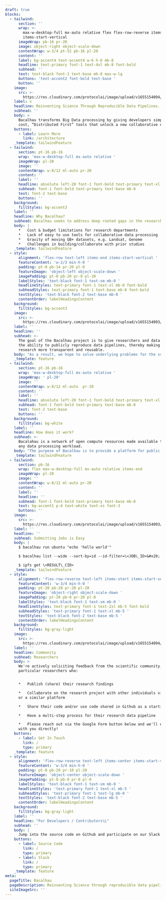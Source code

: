 ```yaml
---
draft: true
blocks:
  - tailwind:
      section: ''
      wrap: >-
        max-w-desktop-full mx-auto relative flex flex-row-reverse items-end
        items-start-vertical
      imageWrap: pb-16 pr-20
      image: object-right object-scale-down
      contentWrap: w-3/4 pt-52 pb-16 pl-20
      content: ''
      label: bg-accent4 text-accent4 w-6 h-6 mb-8
      headline: text-primary font-1 text-4xl mb-8 font-bold
      subhead: ''
      text: text-black font-2 text-base mb-8 max-w-lg
      buttons: 'text-accent2 font-bold text-base '
      button: ''
    image:
      src: >-
        https://res.cloudinary.com/protocolai/image/upload/v1655154094/bacalhau/shapes-1_u20ojn.svg
    label: x
    headline: Reinventing Science Through Reproducible Data Pipelines.
    subhead: ''
    body: >
      Bacalhau transforms Big Data processing by giving developers simple, low
      cost, “Distributed First” tools that unlock a new collaborative ecosystem.
    buttons:
      - label: Learn More
        link: /architecture
    _template: tailwindFeature
  - tailwind:
      section: pt-16 pb-16
      wrap: 'max-w-desktop-full mx-auto relative '
      imageWrap: pl-20
      image: ''
      contentWrap: w-8/12 ml-auto pr-20
      content: ''
      label: ''
      headline: absolute left-20 font-1 font-bold text-primary text-xl
      subhead: font-1 font-bold text-primary text-base mb-8
      text: font-2 text-base
      buttons: ''
    background:
      fillStyles: bg-accent3
    label: ''
    headline: Why Bacalhau?
    subhead: Bacalhau seeks to address deep rooted gaps in the research community
    body: |
      *   Cost & budget limitations for research departments
      *   Lack of easy to use tools for collaborative data processing
      *   Gravity of moving GB+ datasets, e.g. Landsat, Genome
      *   Challenges in building/collaborate with prior studies
    _template: tailwindFeature
  - style:
      alignment: 'flex-row text-left items-end items-start-vertical '
      featureContent: 'w-2/3 min-h-0 '
      padding: pt-0 pb-14 pr-20 pl-0
      featureImage: 'object-left object-scale-down '
      imagePadding: pt-0 pb-20 pr-0 pl-20
      labelStyles: 'text-black font-1 text-sm mb-0 '
      headlineStyles: text-primary font-1 text-xl mb-0 font-bold
      subheadStyles: text-primary font-1 text-base mb-8 font-bold
      textStyles: 'text-black font-2 text-base mb-0 '
      contentOrder: labelHeadingsContent
    background:
      fillStyles: bg-accent3
    image:
      src: >-
        https://res.cloudinary.com/protocolai/image/upload/v1655154093/bacalhau/shapes-2_v1e0y7.svg
    label: ''
    headline: ''
    subhead: >-
      The goal of the Bacalhau project is to give researchers and data engineers
      the ability to publicly reproduce data pipelines, thereby making their
      research more transparent and reusable. 
    body: "As a result, we hope to solve underlying problems for the scientific community including:\L\n\n*   Scientific record owned by a small set of publishers\n*   Unit of record is limited to a PDF\n*   Reproducibility/collaboration crisis\n*   DOI citation system is broken, insecure\n"
    _template: feature
  - tailwind:
      section: pt-16 pb-16
      wrap: 'max-w-desktop-full mx-auto relative '
      imageWrap: ' pl-20'
      image: ''
      contentWrap: w-8/12 ml-auto  pr-20
      content: ''
      label: ''
      headline: absolute left-20 font-1 font-bold text-primary text-xl
      subhead: font-1 font-bold text-primary text-base mb-8
      text: font-2 text-base
      buttons: ''
    background:
      fillStyles: bg-white
    label: ''
    headline: How does it work?
    subhead: >-
      Bacalahau is a network of open compute resources made available to serve
      any data processing workload.
    body: "The purpose of Bacalhau is to provide a platform for public, transparent, and optionally verifiable computation. Bacalhau enables users to run arbitrary docker containers and wasm images as tasks against data stored in IPFS. This architecture is also referred to as Compute Over Data (or CoD). The Portuguese word for salted Cod fish is \"Bacalhau\" which is the origin of the project's name.\n\nBacalhau operates as a peer-to-peer network of nodes where each node has both a requestor and compute component.\_&#x20;\n"
    _template: tailwindFeature
  - tailwind:
      section: pb-16
      wrap: flex max-w-desktop-full mx-auto relative items-end
      imageWrap: pl-20
      image: ''
      contentWrap: w-8/12 ml-auto pr-20
      content: ''
      label: ''
      headline: ''
      subhead: font-1 font-bold text-primary text-base mb-8
      text: bg-accent1 p-6 text-white text-xs font-3
      buttons: ''
    image:
      src: >-
        https://res.cloudinary.com/protocolai/image/upload/v1655154093/bacalhau/shapes-3_ivg8gb.svg
    label: ''
    headline: ''
    subhead: Submitting Jobs is Easy
    body: |
      $ bacalhau run ubuntu "echo 'hello world'"

      $ bacalhau list --wide --sort-by=id --id-filter=\<JOB\_ID>&#x20;

      $ ipfs get \<RESULT\_CID>
    _template: tailwindFeature
  - style:
      alignment: 'flex-row-reverse text-left items-start items-start-vertical '
      featureContent: 'w-3/4 min-h-0 '
      padding: pt-20 pb-20 pr-20 pl-20
      featureImage: 'object-right object-scale-down '
      imagePadding: pt-20 pb-0 pr-20 pl-0
      labelStyles: 'text-black font-1 text-sm mb-0 '
      headlineStyles: text-primary font-1 text-2xl mb-5 font-bold
      subheadStyles: 'text-primary font-1 text-xl mb-5 '
      textStyles: 'text-black font-2 text-base mb-5 '
      contentOrder: labelHeadingsContent
    background:
      fillStyles: bg-gray-light
    image:
      src: >-
        https://res.cloudinary.com/protocolai/image/upload/v1655154094/bacalhau/shapes-4_t6tkoz.svg
    label: ''
    headline: Community
    subhead: Researchers
    body: >
      We're actively soliciting feedback from the scientific community, in
      particular researchers who:‍


      *   Publish (share) their research findings

      *   Collaborate on the research project with other individuals via Github
      or a similar platform

      *   Share their code and/or use code shared in Github as a starting point

      *   Have a multi-step process for their research data pipeline

      *   Please reach out via the Google Form button below and we'll engage
      with you directly!
    buttons:
      - label: Get In Touch
        link: /
        type: primary
    _template: feature
  - style:
      alignment: 'flex-row-reverse text-left items-center items-start-vertical '
      featureContent: 'w-3/4 min-h-0 '
      padding: pt-0 pb-20 pr-10 pl-20
      featureImage: 'object-center object-scale-down '
      imagePadding: pt-0 pb-0 pr-0 pl-0
      labelStyles: 'text-black font-1 text-sm mb-0 '
      headlineStyles: 'text-primary font-1 text-xl mb-5 '
      subheadStyles: 'text-primary font-1 text-lg mb-0 '
      textStyles: 'text-black font-2 text-base mb-5 '
      contentOrder: labelHeadingsContent
    background:
      fillStyles: bg-gray-light
    label: ''
    headline: "For Developers / Contributors\L"
    subhead: ''
    body: |
      Jump into the source code on Github and participate on our Slack channels.
    buttons:
      - label: Source Code
        link: /
        type: primary
      - label: Slack
        link: /
        type: primary
    _template: feature
meta:
  pageTitle: Bacalhau
  pageDescription: Reinventing Science through reproducible data pipelines
  siteImageSrc: ''
---
```


